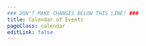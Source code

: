 ```yaml
---
### DON'T MAKE CHANGES BELOW THIS LINE! ###
title: Calendar of Events
pageClass: calendar
editLink: false
---
```

<!-- ### DON'T MAKE CHANGES BELOW THIS LINE! ### -->

<Calendar/>
